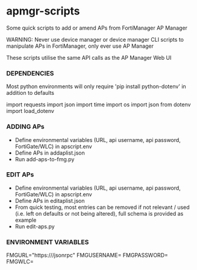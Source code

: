 # apmgr-scripts
Some quick scripts to add or amend APs from FortiManager AP Manager

WARNING: Never use device manager or device manager CLI scripts to manipulate APs in FortiManager, only ever use AP Manager

These scripts utilise the same API calls as the AP Manager Web UI

### DEPENDENCIES
Most python environments will only require 'pip install python-dotenv' in addition to defaults

import requests
import json
import time
import os 
import json
from dotenv import load_dotenv


### ADDING APs
- Define environmental variables (URL, api username, api password, FortiGate/WLC) in apscript.env
- Define APs in addaplist.json
- Run add-aps-to-fmg.py

### EDIT APs
- Define environmental variables (URL, api username, api password, FortiGate/WLC) in apscript.env
- Define APs in editaplist.json
- From quick testing, most entries can be removed if not relevant / used (i.e. left on defaults or not being altered), full schema is provided as example
- Run edit-aps.py

### ENVIRONMENT VARIABLES
FMGURL="https://<your FMG>/jsonrpc" 
FMGUSERNAME=<your FMG API user with JSON API permissions>
FMGPASSWORD=<your FMG API user password>
FMGWLC=<your FortiGate>
